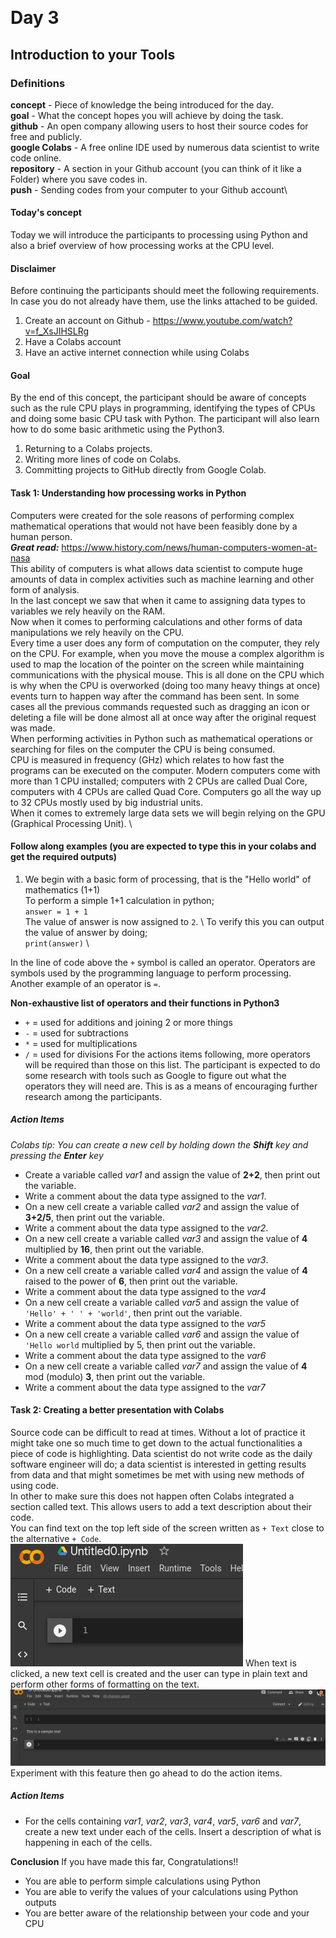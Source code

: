 ﻿﻿
# Day 3
## Introduction to your Tools

### Definitions

__concept__ -  Piece of knowledge the being introduced for the day.\
 __goal__ -  What the concept hopes you will achieve by doing the task.\
 __github__ - An open company allowing users to host their source codes for free and publicly.\
 __google Colabs__ - A free online IDE used by numerous data scientist to write code online.\
 __repository__ - A section in your Github account (you can think of it like a Folder) where you save codes in.\
 __push__ - Sending codes from your computer to your Github account\

#### Today's concept
Today we will introduce the participants to processing using Python and also a brief overview of how processing works at the CPU level. 

#### Disclaimer
Before continuing the participants should meet the following requirements. In case you do not already have them, use the links attached to be guided.
1. Create an account on Github - https://www.youtube.com/watch?v=f_XsJIHSLRg
2. Have a Colabs account
3. Have an active internet connection while using Colabs

#### Goal
By the end of this concept, the participant should be aware of concepts such as the rule CPU plays in programming, identifying the types of CPUs and doing some basic CPU task with Python. The participant will also learn how to do some basic arithmetic using the Python3.

 1. Returning to a Colabs projects.
 2. Writing more lines of code on Colabs.
 3. Committing projects to GitHub directly from Google Colab. 

#### Task 1: Understanding how processing works in Python
Computers were created for the sole reasons of performing complex mathematical operations that would not have been feasibly done by a human person. \
**_Great read:_** https://www.history.com/news/human-computers-women-at-nasa \
This ability of computers is what allows data scientist to compute huge amounts of data in complex activities such as machine learning and other form of analysis. \
In the last concept we saw that when it came to assigning data types to variables we rely heavily on the RAM. \
Now when it comes to performing calculations and other forms of data manipulations we rely heavily on the CPU. \
Every time a user does any form of computation on the computer, they rely on the CPU. For example, when you move the mouse a complex algorithm is used to map the location of the pointer on the screen while maintaining communications with the physical mouse. This is all done on the CPU which is why when the CPU is overworked (doing too many heavy things at once) events turn to happen way after the command has been sent. In some cases all the previous commands requested such as dragging an icon or deleting a file will be done almost all at once way after the original request was made. \
When performing activities in Python such as mathematical operations or searching for files on the computer the CPU is being consumed. \
CPU is measured in frequency (GHz) which relates to how fast the programs can be executed on the computer. Modern computers come with more than 1 CPU installed; computers with 2 CPUs are called Dual Core, computers with 4 CPUs are called Quad Core. Computers go all the way up to 32 CPUs mostly used by big industrial units. \
When it comes to extremely large data sets we will begin relying on the GPU (Graphical Processing Unit). \

#### Follow along examples (you are expected to type this in your colabs and get the required outputs)
1. We begin with a basic form of processing, that is the "Hello world" of mathematics (1+1) \
To perform a simple 1+1 calculation in python; \
`answer = 1 + 1` \
The value of answer is now assigned to `2`. \ 
To verify this you can output the value of answer by doing; \
`print(answer)` \

In the line of code above the `+` symbol is called an operator. Operators are symbols used by the programming language to perform processing. Another example of an operator is `=`.

**Non-exhaustive list of operators and their functions in Python3**
- `+` = used for additions and joining 2 or more things
- `-` = used for subtractions
- `*` = used for multiplications
- `/` = used for divisions
For the actions items following, more operators will be required than those on this list. The participant is expected to do some research with tools such as Google to figure out what the operators they will need are. This is as a means of encouraging further research among the participants.

##### Action Items
_Colabs tip: You can create a new cell by holding down the **Shift** key and pressing the **Enter** key_
- Create a variable called _var1_ and assign the value of **2+2**, then print out the variable.
- Write a comment about the data type assigned to the _var1_.
- On a new cell create a variable called _var2_ and assign the value of **3+2/5**, then print out the variable.
- Write a comment about the data type assigned to the _var2_.
- On a new cell create a variable called _var3_ and assign the value of **4** multiplied by **16**, then print out the variable.
- Write a comment about the data type assigned to the _var3_.
- On a new cell create a variable called _var4_ and assign the value of **4** raised to the power of **6**, then print out the variable.
- Write a comment about the data type assigned to the _var4_
- On a new cell create a variable called _var5_ and assign the value of `'Hello' + ' ' + 'world'`, then print out the variable.
- Write a comment about the data type assigned to the _var5_
- On a new cell create a variable called _var6_ and assign the value of `'Hello world` multiplied by 5, then print out the variable.
- Write a comment about the data type assigned to the _var6_
- On a new cell create a variable called _var7_ and assign the value of **4** mod (modulo) **3**, then print out the variable.
- Write a comment about the data type assigned to the _var7_


#### Task 2: Creating a better presentation with Colabs
Source code can be difficult to read at times. Without a lot of practice it might take one so much time to get down to the actual functionalities a piece of code is highlighting. Data scientist do not write code as the daily software engineer will do; a data scientist is interested in getting results from data and that might sometimes be met with using new methods of using code. \
In other to make sure this does not happen often Colabs integrated a section called text. This allows users to add a text description about their code. \
You can find text on the top left side of the screen written as `+ Text` close to the alternative `+ Code`. \
<img src="images/text_colabs.png" />
When text is clicked, a new text cell is created and the user can type in plain text and perform other forms of formatting on the text.  \
<img src="images/sample_text_colab.png" />
Experiment with this feature then go ahead to do the action items.
##### Action Items
- For the cells containing _var1_, _var2_,  _var3_,  _var4_, _var5_, _var6_ and _var7_, create a new text under each of the cells. Insert a description of what is happening in each of the cells.

**Conclusion**
If you have made this far, Congratulations!!
- You are able to perform simple calculations using Python
- You are able to verify the values of your calculations using Python outputs
- You are better aware of the relationship between your code and your CPU



